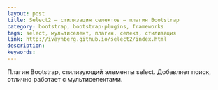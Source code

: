 ```yaml
---
layout: post
title: Select2 — стилизация селектов — плагин Bootstrap
category: bootstrap, bootstrap-plugins, frameworks
tags: select, мультиселект, плагин, селект, стилизация
link: http://ivaynberg.github.io/select2/index.html
description:
keywords:
---
```


<p>Плагин Bootstrap, стилизующий элементы select. Добавляет поиск, отлично работает с мультиселектами.</p>
